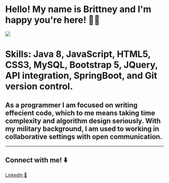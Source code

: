 # Hello! My name is Brittney and I'm happy you're here! 👋🏾
<!-- ![Github-Banner](https://user-images.githubusercontent.com/110069445/229973286-eb5926e8-8b13-416d-89d2-9b127812e65d.png)
 https://media.giphy.com/media/L1R1tvI9svkIWwpVYr/giphy.gif-->
<div>
<img src="https://media.giphy.com/media/487L0pNZKONFN01oHO/giphy.gif"/>
</div  
[![Anurag's GitHub stats](https://github-readme-stats.vercel.app/api?username=BrittneyBrinson&show_icons=true&theme=dracula)](https://github.com/anuraghazra/github-readme-stats)
<hr>
<h1> Skills: Java 8, JavaScript, HTML5, CSS3, MySQL, Bootstrap 5, JQuery, API integration, SpringBoot, and Git version control.   </h1>
<h2>As a programmer I am focused on writing effecient code, which to me means taking time complexity and algorithm design seriously. With my military background, I am used to working in collaborative settings with open communication. </h2>
<hr>

## Connect with me! ⬇️
<a href="https://www.linkedin.com/in/brittney-brinson-b623bb245/">LinkedIn 💼</a>


